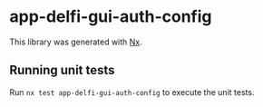 # app-delfi-gui-auth-config

This library was generated with [Nx](https://nx.dev).

## Running unit tests

Run `nx test app-delfi-gui-auth-config` to execute the unit tests.
